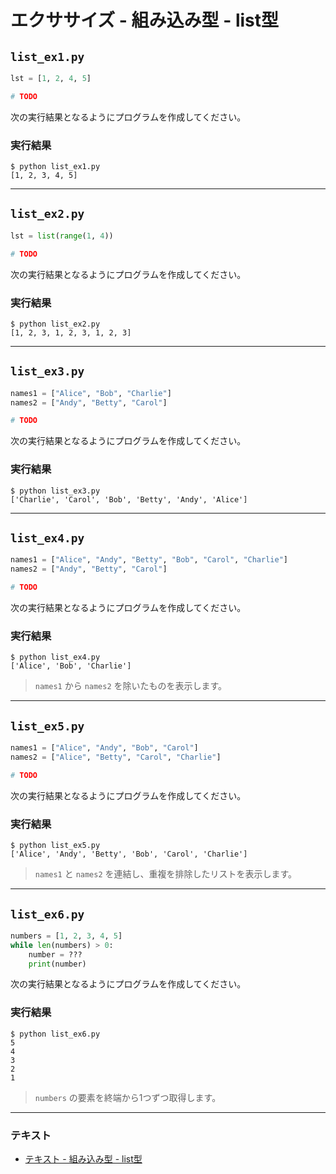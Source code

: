 # エクササイズ - 組み込み型 - list型

## `list_ex1.py`

``` py
lst = [1, 2, 4, 5]

# TODO
```

次の実行結果となるようにプログラムを作成してください。

### 実行結果

``` 
$ python list_ex1.py
[1, 2, 3, 4, 5]
```

---

## `list_ex2.py`

``` py
lst = list(range(1, 4))

# TODO
```

次の実行結果となるようにプログラムを作成してください。

### 実行結果

``` 
$ python list_ex2.py
[1, 2, 3, 1, 2, 3, 1, 2, 3]
```

---

## `list_ex3.py`

``` py
names1 = ["Alice", "Bob", "Charlie"]
names2 = ["Andy", "Betty", "Carol"]

# TODO
```

次の実行結果となるようにプログラムを作成してください。

### 実行結果

``` 
$ python list_ex3.py
['Charlie', 'Carol', 'Bob', 'Betty', 'Andy', 'Alice']
```

---

## `list_ex4.py`

``` py
names1 = ["Alice", "Andy", "Betty", "Bob", "Carol", "Charlie"]
names2 = ["Andy", "Betty", "Carol"]

# TODO
```

次の実行結果となるようにプログラムを作成してください。

### 実行結果

``` 
$ python list_ex4.py
['Alice', 'Bob', 'Charlie']
```

> `names1` から `names2` を除いたものを表示します。

---

## `list_ex5.py`

``` py
names1 = ["Alice", "Andy", "Bob", "Carol"]
names2 = ["Alice", "Betty", "Carol", "Charlie"]

# TODO
```

次の実行結果となるようにプログラムを作成してください。

### 実行結果

``` 
$ python list_ex5.py
['Alice', 'Andy', 'Betty', 'Bob', 'Carol', 'Charlie']
```

> `names1` と `names2` を連結し、重複を排除したリストを表示します。

---

## `list_ex6.py`

``` py
numbers = [1, 2, 3, 4, 5]
while len(numbers) > 0:
    number = ???
    print(number)
```

次の実行結果となるようにプログラムを作成してください。

### 実行結果

``` 
$ python list_ex6.py
5
4
3
2
1
```

> `numbers` の要素を終端から1つずつ取得します。

---

### テキスト

* [テキスト - 組み込み型 - list型](../text/23_list.md)
